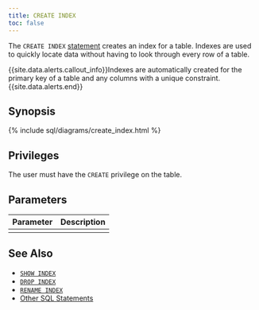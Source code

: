 ```yaml
---
title: CREATE INDEX
toc: false
---
```


The `CREATE INDEX` [statement](sql-statements.html) creates an index for a table. Indexes are used to quickly locate data without having to look through every row of a table. 

{{site.data.alerts.callout_info}}Indexes are automatically created for the primary key of a table and any columns with a unique constraint.{{site.data.alerts.end}}

<div id="toc"></div>

## Synopsis

{% include sql/diagrams/create_index.html %}

## Privileges

The user must have the `CREATE` privilege on the table.

## Parameters

| Parameter | Description |
|-----------|-------------|
|  |  |

## See Also

- [`SHOW INDEX`](show-index.html)
- [`DROP INDEX`](drop-index.html)
- [`RENAME INDEX`](rename-index.html)
- [Other SQL Statements](sql-statements.html)